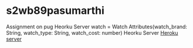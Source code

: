 # s2wb89pasumarthi
Assignment on pug Heorku Server watch = Watch Attributes(watch_brand: String, watch_type: String, watch_cost: number) Heorku Server
<a href="https://s2wb89pasumarthi.herokuapp.com/">Heroku server</a>
